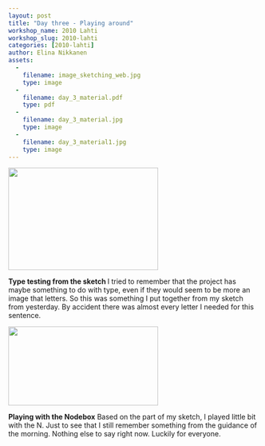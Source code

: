```yaml
---
layout: post
title: "Day three - Playing around"
workshop_name: 2010 Lahti
workshop_slug: 2010-lahti
categories: [2010-lahti]
author: Elina Nikkanen
assets:
  -
    filename: image_sketching_web.jpg
    type: image
  -
    filename: day_3_material.pdf
    type: pdf
  -
    filename: day_3_material.jpg
    type: image
  -
    filename: day_3_material1.jpg
    type: image
---
```

<a href="http://workshops.nodebox.net/2010/wp-content/uploads/image_sketching_web.jpg"><img class="alignnone size-medium wp-image-176" title="image_sketching_web" src="http://workshops.nodebox.net/2010/wp-content/uploads/image_sketching_web-300x205.jpg" alt="" width="300" height="205" /></a>

<strong>Type testing from the sketch
<span style="font-weight: normal;">I tried</span> </strong>to remember that the project has maybe something to do with type, even if they would seem to be more an image that letters. So this was something I put together from my sketch from yesterday. By accident there was almost every letter I needed for this sentence.

<a href="http://workshops.nodebox.net/2010/wp-content/uploads/day_3_material1.jpg"><img class="alignnone size-medium wp-image-235" title="day_3_material" src="http://workshops.nodebox.net/2010/wp-content/uploads/day_3_material1-300x158.jpg" alt="" width="300" height="158" /></a>

<strong>Playing with the Nodebox</strong>
Based on the part of my sketch, I played little bit with the N. Just to see that I still remember something from the guidance of the morning. Nothing else to say right now. Luckily for everyone.
